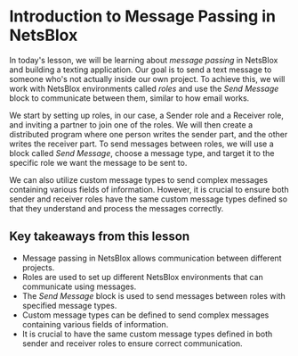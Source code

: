 # Introduction to Message Passing in NetsBlox

In today's lesson, we will be learning about *message passing* in NetsBlox and building a texting application. Our goal is to send a text message to someone who's not actually inside our own project. To achieve this, we will work with NetsBlox environments called *roles* and use the *Send Message* block to communicate between them, similar to how email works. 

We start by setting up roles, in our case, a Sender role and a Receiver role, and inviting a partner to join one of the roles. We will then create a distributed program where one person writes the sender part, and the other writes the receiver part. To send messages between roles, we will use a block called *Send Message*, choose a message type, and target it to the specific role we want the message to be sent to.

We can also utilize custom message types to send complex messages containing various fields of information. However, it is crucial to ensure both sender and receiver roles have the same custom message types defined so that they understand and process the messages correctly.

## Key takeaways from this lesson
- Message passing in NetsBlox allows communication between different projects.
- Roles are used to set up different NetsBlox environments that can communicate using messages.
- The *Send Message* block is used to send messages between roles with specified message types.
- Custom message types can be defined to send complex messages containing various fields of information.
- It is crucial to have the same custom message types defined in both sender and receiver roles to ensure correct communication.